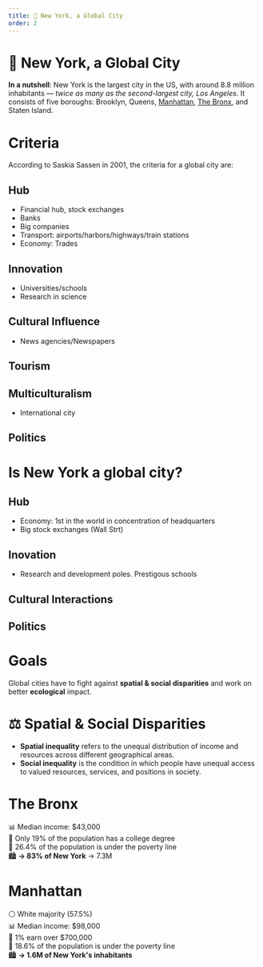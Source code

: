 ```yaml
---
title: 🗽 New York, a Global City
order: 2
---
```


# 🗽 New York, a Global City

**In a nutshell**: New York is the largest city in the US, with around 8.8 million inhabitants — *twice as many as the second-largest city, Los Angeles*. It consists of five boroughs: Brooklyn, Queens, [Manhattan](#manhattan), [The Bronx](#the-bronx), and Staten Island.

# Criteria

According to Saskia Sassen in 2001, the criteria for a global city are:

## Hub
- Financial hub, stock exchanges
- Banks
- Big companies
- Transport: airports/harbors/highways/train stations
- Economy: Trades

## Innovation
- Universities/schools
- Research in science

## Cultural Influence
- News agencies/Newspapers

## Tourism

## Multiculturalism
- International city

## Politics

# Is New York a global city?

## Hub
- Economy: 1st in the world in concentration of headquarters
- Big stock exchanges (Wall Strt)

## Inovation
- Research and development poles. Prestigous schools

## Cultural Interactions

## Politics

# Goals

Global cities have to fight against **spatial & social disparities** and work on better **ecological** impact.

# ⚖️ Spatial & Social Disparities

- **Spatial inequality** refers to the unequal distribution of income and resources across different geographical areas.
- **Social inequality** is the condition in which people have unequal access to valued resources, services, and positions in society.

# The Bronx

📊 Median income: $43,000  
👔 Only 19% of the population has a college degree  
💸 26.4% of the population is under the poverty line  
🏙️ **→ 83% of New York** -> 7.3M

# Manhattan

⚪ White majority (57.5%)  
📊 Median income: $98,000  
👔 1% earn over $700,000  
💸 18.6% of the population is under the poverty line  
🏙️ **→ 1.6M of New York's inhabitants**
